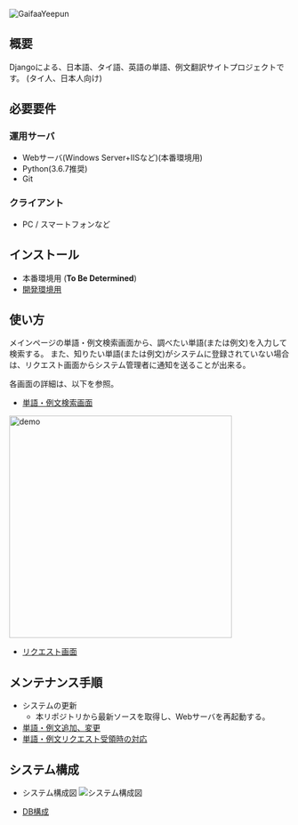 ![GaifaaYeepun](https://user-images.githubusercontent.com/42882840/80269234-b4ad1c80-86e8-11ea-8a02-567b854170d5.png)

## 概要
Djangoによる、日本語、タイ語、英語の単語、例文翻訳サイトプロジェクトです。
(タイ人、日本人向け)

## 必要要件
### 運用サーバ

* Webサーバ(Windows Server+IISなど)(本番環境用)
* Python(3.6.7推奨)
* Git

### クライアント

* PC / スマートフォンなど


## インストール
- 本番環境用 (**To Be Determined**)
- [開発環境用](./docs/ja/install_develop.md)


## 使い方
メインページの単語・例文検索画面から、調べたい単語(または例文)を入力して検索する。
また、知りたい単語(または例文)がシステムに登録されていない場合は、リクエスト画面からシステム管理者に通知を送ることが出来る。

各画面の詳細は、以下を参照。
- [単語・例文検索画面](./docs/ja/howtouse_search.md)
<img src ="https://user-images.githubusercontent.com/42882840/80295910-d8886500-87b1-11ea-8411-2e3267855189.gif" alt="demo" width="400">

- [リクエスト画面](./docs/ja/howtouse_request.md)


## メンテナンス手順
- システムの更新
  - 本リポジトリから最新ソースを取得し、Webサーバを再起動する。
- [単語・例文追加、変更](./docs/ja/maintenance_dataedit.md)
- [単語・例文リクエスト受領時の対応](./docs/ja/maintenance_reqrecieved.md)


## システム構成
- システム構成図
![システム構成図](https://docs.google.com/drawings/d/e/2PACX-1vSLFh_yZhKKi0L7hnfksXXx2Rjc6bimx0RjocQRpwrI5KxMZSzmARUx9lNiZXjq-8R6oSboAkMqkxgV/pub?w=646&h=480)

- [DB構成](./docs/ja/database.md)

